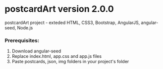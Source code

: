 # postcardArt version 2.0.0

postcardArt project - exteded 
HTML, CSS3, Bootstrap, AngularJS, angular-seed, Node.js

### Prerequisites:

1. Download angular-seed
2. Replace index.html, app.css and app.js files
3. Paste postcards, json, img folders in your project's folder